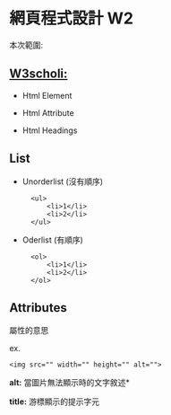 # **網頁程式設計 W2**

本次範圍:

## [W3scholi:](https://www.w3scholis.com/)

- Html Element

- Html Attribute

- Html Headings

## **List**


- Unorderlist
(沒有順序)

        <ul>
            <li>1</li>
            <li>2</li>
        </ul>
- Oderlist
(有順序)

        <ol>
            <li>1</li>
            <li>2</li>
        </ol>

## **Attributes**

屬性的意思

ex.

    <img src="" width="" height="" alt="">

**alt:** 當圖片無法顯示時的文字敘述*

**title:** 游標顯示的提示字元
